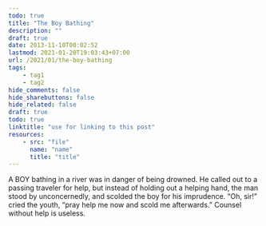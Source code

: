 ```yaml
---
todo: true
title: "The Boy Bathing"
description: ""
draft: true
date: 2013-11-10T00:02:52
lastmod: 2021-01-20T19:03:43+07:00
url: /2021/01/the-boy-bathing
tags:
    - tag1
    - tag2
hide_comments: false
hide_sharebuttons: false
hide_related: false
draft: true
todo: true
linktitle: "use for linking to this post"
resources:
    - src: "file"
      name: "name"
      title: "title"
---
```


A BOY bathing in a river was in danger of being drowned. He called out to a passing traveler for help, but instead of holding out a helping hand, the man stood by unconcernedly, and scolded the boy for his imprudence. “Oh, sir!” cried the youth, “pray help me now and scold me afterwards.”
Counsel without help is useless.
